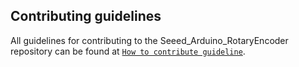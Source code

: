 ## Contributing guidelines

All guidelines for contributing to the Seeed_Arduino_RotaryEncoder repository can be found at [`How to contribute guideline`](https://github.com/Seeed-Studio/Seeed_Arduino_RotaryEncoder/wiki/How_to_contribute).
